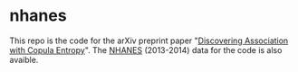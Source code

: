# nhanes
This repo is the code for the arXiv preprint paper "[Discovering Association with Copula Entropy](https://arxiv.org/abs/1907.12268)". The [NHANES](https://www.cdc.gov/nchs/nhanes) (2013-2014) data for the code is also avaible.
